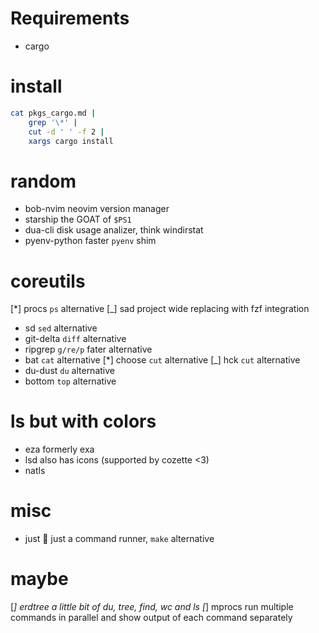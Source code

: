 # Requirements

- cargo

# install


```sh
cat pkgs_cargo.md |
    grep '\*' |
    cut -d ' ' -f 2 |
    xargs cargo install
```

# random

* bob-nvim
    neovim version manager
* starship
    the GOAT of `$PS1`
* dua-cli
    disk usage analizer, think windirstat
* pyenv-python
    faster `pyenv` shim



# coreutils

[*] procs
    `ps` alternative
[_] sad
    project wide replacing with fzf integration
* sd
    `sed` alternative
* git-delta
    `diff` alternative
* ripgrep
    `g/re/p` fater alternative
* bat
    `cat` alternative
[*] choose
    `cut` alternative
[_] hck
    `cut` alternative
* du-dust
    `du` alternative
* bottom
    `top` alternative



# ls but with colors

* eza
    formerly exa
* lsd
    also has icons (supported by cozette <3)
* natls

# misc

* just
    🚀 just a command runner, `make` alternative

# maybe

[_] erdtree
    a little bit of du, tree, find, wc and ls
[_] mprocs
    run multiple commands in parallel and show output of each command separately

